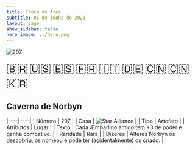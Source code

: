 ```yaml
---
title: Troca de Ares
subtitle: 05 de junho de 2023
layout: page
show_sidebar: false
hero_image: ../hero.png
---
```


![297](https://mastervault-storage-prod.s3.amazonaws.com/media/card_front/pt/600_297_6d9268c11375_pt.png)

<span title="Português" style="font-size: 32px;cursor: pointer;" onclick="javascript:document.querySelector('img[alt=\'297\']').src=document.querySelector('img[alt=\'297\']').src.replace(/card_front\/[^/]+/, 'card_front/pt').replace(/_[^/.0-9]+\.png/, '_pt.png')">🇧🇷</span>
<span title="English" style="font-size: 32px;cursor: pointer;" onclick="javascript:document.querySelector('img[alt=\'297\']').src=document.querySelector('img[alt=\'297\']').src.replace(/card_front\/[^/]+/, 'card_front/en').replace(/_[^/.0-9]+\.png/, '_en.png')">🇺🇸</span>
<span title="Español" style="font-size: 32px;cursor: pointer;" onclick="javascript:document.querySelector('img[alt=\'297\']').src=document.querySelector('img[alt=\'297\']').src.replace(/card_front\/[^/]+/, 'card_front/es').replace(/_[^/.0-9]+\.png/, '_es.png')">🇪🇸</span>
<span title="Français" style="font-size: 32px;cursor: pointer;" onclick="javascript:document.querySelector('img[alt=\'297\']').src=document.querySelector('img[alt=\'297\']').src.replace(/card_front\/[^/]+/, 'card_front/fr').replace(/_[^/.0-9]+\.png/, '_fr.png')">🇫🇷</span>
<span title="Italiano" style="font-size: 32px;cursor: pointer;" onclick="javascript:document.querySelector('img[alt=\'297\']').src=document.querySelector('img[alt=\'297\']').src.replace(/card_front\/[^/]+/, 'card_front/it').replace(/_[^/.0-9]+\.png/, '_it.png')">🇮🇹</span>
<span title="Deutsche" style="font-size: 32px;cursor: pointer;" onclick="javascript:document.querySelector('img[alt=\'297\']').src=document.querySelector('img[alt=\'297\']').src.replace(/card_front\/[^/]+/, 'card_front/de').replace(/_[^/.0-9]+\.png/, '_de.png')">🇩🇪</span>
<span title="简体中文" style="font-size: 32px;cursor: pointer;" onclick="javascript:document.querySelector('img[alt=\'297\']').src=document.querySelector('img[alt=\'297\']').src.replace(/card_front\/[^/]+/, 'card_front/zh-hans').replace(/_[^/.0-9]+\.png/, '_zh-hans.png')">🇨🇳</span>
<span title="繁體中文" style="font-size: 32px;cursor: pointer;" onclick="javascript:document.querySelector('img[alt=\'297\']').src=document.querySelector('img[alt=\'297\']').src.replace(/card_front\/[^/]+/, 'card_front/zh-hant').replace(/_[^/.0-9]+\.png/, '_zh-hant.png')">🇨🇳</span>
<span title="한국어" style="font-size: 32px;cursor: pointer;" onclick="javascript:document.querySelector('img[alt=\'297\']').src=document.querySelector('img[alt=\'297\']').src.replace(/card_front\/[^/]+/, 'card_front/ko').replace(/_[^/.0-9]+\.png/, '_ko.png')">🇰🇷</span>

## Caverna de Norbyn

|----|----|
| Número | 297 |
| Casa | ![Star Alliance](https://archonarcana.com/images/thumb/7/7d/Star_Alliance.png/22px-Star_Alliance.png "Aliança Estelar") |
| Tipo | Artefato |
| Atributos | Lugar |
| Texto | Cada Æmbarlino amigo tem +3 de poder e ganha combativo. |
| Raridade | Rara |
| Dizeres | Alferes Norbyn os descobriu, os nomeou e pode ter (acidentalmente) os criado. |

